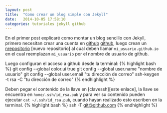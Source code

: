 ```yaml
---
layout: post
title:  "Como crear un blog simple con Jekyll"
date:   2014-10-05 17:58:10
categories: tutoriales jekyll github
---
```


En el primer post explicaré como montar un blog sencillo con Jekyll, primero necesitan crear una cuenta en [github] [github], luego crean un [nrepositorio] [nuevo repositorio] al cual deben llamar `mi_usuario.github.io` en el cual reemplazan `mi_usuario` por el nombre de usuario de github.

Luego configuran el acceso a github desde la terminal:
{% highlight bash %}
git config --global color.ui true
git config --global user.name "nombre de usuario"
git config --global user.email "tu dirección de correo"
ssh-keygen -t rsa -C "tu dirección de correo"
{% endhighlight %}

Deben pegar el contenido de la llave en [clavessh][este enlace], la llave se encuentra en `home/.ssh/id_rsa.pub` y para ver su contenido pueden ejecutar `cat ~/.ssh/id_rsa.pub`, cuando hayan realizado esto escriben en la terminal.
{% highlight bash %}
ssh -T git@github.com
{% endhighlight %}

[github]:	https://github.com
[nrepositorio]: https://github.com/new
[clavessh]: https://github.com/settings/ssh